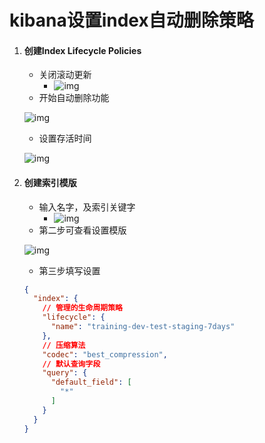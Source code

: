 # kibana设置index自动删除策略

1. #### 创建**Index Lifecycle Policies**

   - 关闭滚动更新
     - ![img](https://qh1cftpq20.feishu.cn/space/api/box/stream/download/asynccode/?code=NWFkZWE1NzJjYTZkMGRiMTM3NjJmYTc0YmQ3ZjcyMmVfWTJQVENzc2Ewd2Ezb0NFc1lXMFRQTzZnR1JLUzNYNnBfVG9rZW46Ym94Y25UUEVCaXhwa3ZwV0hqckFxU3FKckJlXzE2NzExNjExODU6MTY3MTE2NDc4NV9WNA)
   - 开始自动删除功能

   ![img](https://qh1cftpq20.feishu.cn/space/api/box/stream/download/asynccode/?code=N2ViMjM2NGE5ZWM3MDFjMzIzNTI2NGQ4OTE0YjM0ODNfbGtsNTgyMEJqSEYzbGRmRmhxcHBuVDZSUUhRbExQZ1NfVG9rZW46Ym94Y25sTFBEWkQ2WnR0R2RRY1JHZ0ZpR2RkXzE2NzExNjExODU6MTY3MTE2NDc4NV9WNA)

   -  设置存活时间

   ![img](https://qh1cftpq20.feishu.cn/space/api/box/stream/download/asynccode/?code=YjZjNmMyMjMzNDg5NzVlMzAwN2IyMTQ3OWZlZTMwMWRfRTZ5Zk1wODkybUxNRWc5b1hZQ01NblNEVmxVc1RjZERfVG9rZW46Ym94Y25QUHNNZ1U3cXpSYXJWNjdraWc2dFljXzE2NzExNjExODU6MTY3MTE2NDc4NV9WNA)

1. #### 创建索引模版

   - 输入名字，及索引关键字
     - ![img](https://qh1cftpq20.feishu.cn/space/api/box/stream/download/asynccode/?code=ZmExNWE5M2ExMDZmMTkxYzBiODQ3OTEwYTFkNDQ4NjhfaWw1elJOTEZqVGl4SWgyRklVSVBDMGhtM3lvM0pTOGdfVG9rZW46Ym94Y245Z1hjOXRxSUV6MlBOdHpNVGhFdTI3XzE2NzExNjExODU6MTY3MTE2NDc4NV9WNA)
   - 第二步可查看设置模版

   ![img](https://qh1cftpq20.feishu.cn/space/api/box/stream/download/asynccode/?code=YWQ2YzI0NDlhODZlZjJhZTg1MWQwMjdjNGM2ZDBjNTNfdkRZTGtZSHFFOTY3SkVuSGg2Q1pURTYzaFQyeFZ0VFlfVG9rZW46Ym94Y251a243NFhldEY2R2JWbmdUb2pBa0VmXzE2NzExNjExODU6MTY3MTE2NDc4NV9WNA)

   - 第三步填写设置

   ```JSON
   {
     "index": {
       // 管理的生命周期策略
       "lifecycle": {
         "name": "training-dev-test-staging-7days"
       },
       // 压缩算法
       "codec": "best_compression",
       // 默认查询字段
       "query": {
         "default_field": [
           "*"
         ]
       }
     }
   }
   ```